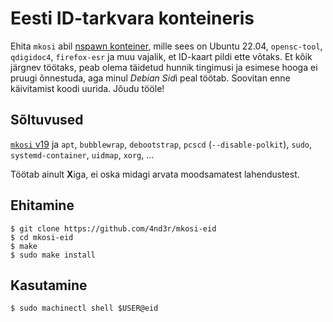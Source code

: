 # Eesti ID-tarkvara konteineris

Ehita `mkosi` abil [nspawn konteiner](https://www.freedesktop.org/software/systemd/man/systemd-nspawn.html),
mille sees on Ubuntu 22.04, `opensc-tool`, `qdigidoc4`, `firefox-esr` ja muu
vajalik, et ID-kaart pildi ette võtaks. Et kõik järgnev töötaks, peab olema
täidetud hunnik tingimusi ja esimese hooga ei pruugi õnnestuda, aga minul
*Debian Sid*i peal töötab. Soovitan enne käivitamist koodi uurida. Jõudu
tööle!

## Sõltuvused

[`mkosi` v19](https://github.com/systemd/mkosi/tree/v19) ja
`apt`,
`bubblewrap`,
`debootstrap`,
`pcscd` (`--disable-polkit`),
`sudo`,
`systemd-container`,
`uidmap`,
`xorg`,
...

Töötab ainult **X**iga, ei oska midagi arvata moodsamatest lahendustest.

## Ehitamine

```
$ git clone https://github.com/4nd3r/mkosi-eid
$ cd mkosi-eid
$ make
$ sudo make install
```

## Kasutamine

```
$ sudo machinectl shell $USER@eid
```
